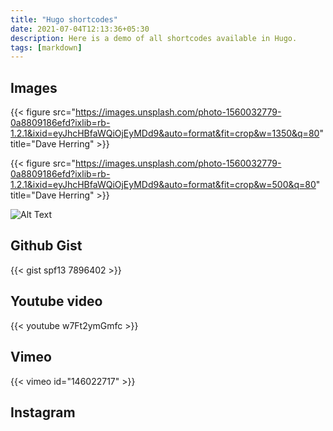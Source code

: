 ```yaml
---
title: "Hugo shortcodes"
date: 2021-07-04T12:13:36+05:30
description: Here is a demo of all shortcodes available in Hugo.
tags: [markdown]
---
```


## Images

{{< figure src="https://images.unsplash.com/photo-1560032779-0a8809186efd?ixlib=rb-1.2.1&ixid=eyJhcHBfaWQiOjEyMDd9&auto=format&fit=crop&w=1350&q=80" title="Dave Herring" >}}

{{< figure src="https://images.unsplash.com/photo-1560032779-0a8809186efd?ixlib=rb-1.2.1&ixid=eyJhcHBfaWQiOjEyMDd9&auto=format&fit=crop&w=500&q=80" title="Dave Herring" >}}

![Alt Text](https://images.unsplash.com/photo-1560032779-0a8809186efd?ixlib=rb-1.2.1&ixid=eyJhcHBfaWQiOjEyMDd9&auto=format&fit=crop&w=1350&q=80 "Dave Herring")

## Github Gist

{{< gist spf13 7896402 >}}

## Youtube video

{{< youtube w7Ft2ymGmfc >}}


## Vimeo

{{< vimeo id="146022717" >}}

## Instagram


